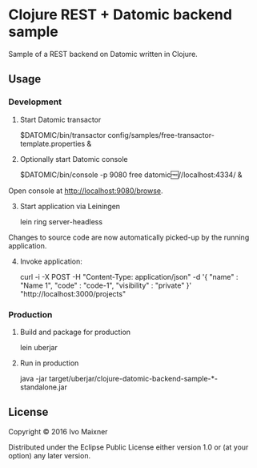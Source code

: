 # Clojure REST + Datomic backend sample

Sample of a REST backend on Datomic written in Clojure.

## Usage

### Development

1. Start Datomic transactor

	$DATOMIC/bin/transactor config/samples/free-transactor-template.properties &

2. Optionally start Datomic console

	$DATOMIC/bin/console -p 9080 free datomic:free://localhost:4334/ &

Open console at [http://localhost:9080/browse](http://localhost:9080/browse).

3. Start application via Leiningen

	lein ring server-headless

Changes to source code are now automatically picked-up by the running application.

4. Invoke application:

	curl -i -X POST -H "Content-Type: application/json" -d '{
	    "name" : "Name 1",
	    "code" : "code-1",
	    "visibility" : "private"
	}' "http://localhost:3000/projects"

### Production

1. Build and package for production

	lein uberjar

2. Run in production

	java -jar target/uberjar/clojure-datomic-backend-sample-*-standalone.jar

## License

Copyright © 2016 Ivo Maixner

Distributed under the Eclipse Public License either version 1.0 or (at
your option) any later version.
